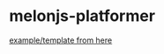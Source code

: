 # melonjs-platformer
[example/template from here](https://github.com/melonjs/examples/tree/master/platformer)